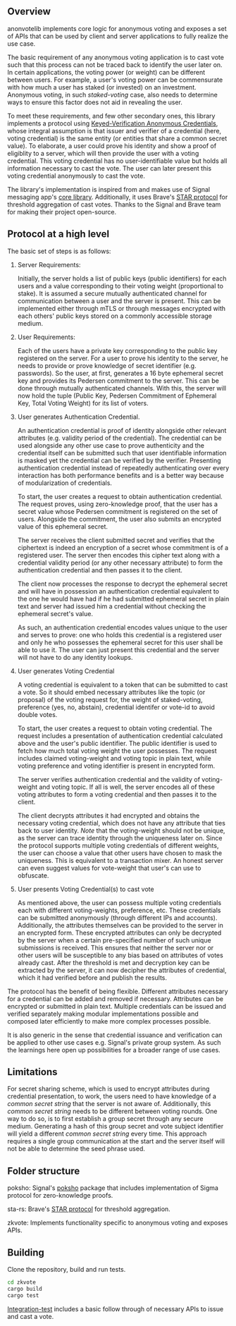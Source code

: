 ## Overview

anonvotelib implements core logic for anonymous voting and exposes a set of APIs that can be used by client and server applications to fully realize the use case.


The basic requirement of any anonymous voting application is to cast vote such that this process can not be traced back to identify the user later on. In certain applications, the voting power (or weight) can be different between users. For example, a user's voting power can be commensurate with how much a user has staked (or invested) on an investment. Anonymous voting, in such *staked-voting* case, also needs to determine ways to ensure this factor does not aid in revealing the user. 


To meet these requirements, and few other secondary ones, this library implements a protocol using [Keyed-Verification Anonymous Credentials](https://eprint.iacr.org/2013/516), whose integral assumption is that issuer and verifier of a credential (here, voting credential) is the same entity (or entities that share a common secret value). To elaborate, a user could prove his identity and show a proof of eligiblity to a server, which will then provide the user with a voting credential. This voting credential has no user-identifiable value but holds all information necessary to cast the vote. The user can later present this voting credential anonymously to cast the vote. 


The library's implementation is inspired from and makes use of Signal messaging app's [core library](https://github.com/signalapp/libsignal). Additionally, it uses Brave's [STAR protocol](https://github.com/brave/sta-rs) for threshold aggregation of cast votes. Thanks to the Signal and Brave team for making their project open-source.

## Protocol at a high level

The basic set of steps is as follows:

1. Server Requirements:

    Initially, the server holds a list of public keys (public identifiers) for each users and a value corresponding to their voting weight (proportional to stake). It is assumed a secure mutually authenticated channel for communication between a user and the server is present. This can be implemented either through mTLS or through messages encrypted with each others' public keys stored on a commonly accessible storage medium. 

2. User Requirements:

    Each of the users have a private key corresponding to the public key registered on the server. For a user to prove his identity to the server, he needs to provide or prove knowledge of secret identifier (e.g. passwords). So the user, at first, generates a 16 byte ephemeral secret key and provides its Pedersen commitment to the server. This can be done through mutually authenticated channels. With this, the server will now hold the tuple (Public Key, Pedersen Commitment of Ephemeral Key, Total Voting Weight) for its list of voters.

3. User generates Authentication Credential.
    
    An authentication credential is proof of identity alongside other relevant attributes (e.g. validity period of the credential). The credential can be used alongside any other use case to prove authenticity and the credential itself can be submitted such that user identifiable information is masked yet the credential can be verified by the verifier. Presenting authentication credential instead of repeatedly authenticating over every interaction has both performance benefits and is a better way because of modularization of credentials.

    To start, the user creates a request to obtain authentication credential. The request proves, using zero-knowledge proof, that the user has a secret value whose Pedersen commitment is registered on the set of users. Alongside the commitment, the user also submits an encrypted value of this ephemeral secret. 
    
    The server receives the client submitted secret and verifies that the ciphertext is indeed an encryption of a secret whose commitment is of a registered user. The server then encodes this cipher text along with a credential validity period (or any other necessary attribute) to form the authentication credential and then passes it to the client. 
    
    The client now processes the response to decrypt the ephemeral secret and will have in possession an authentication credential equivalent to the one he would have had if he had submitted ephemeral secret in plain text and server had issued him a credential without checking the ephemeral secret's value.

    As such, an authentication credential encodes values unique to the user and serves to prove: one who holds this credential is a registered user and only he who possesses the ephemeral secret for this user shall be able to use it. The user can just present this credential and the server will not have to do any identity lookups.


4. User generates Voting Credential

    A voting credential is equivalent to a token that can be submitted to cast a vote. So it should embed necessary attributes like the topic (or proposal) of the voting request for, the weight of staked-voting, preference (yes, no, abstain), credential identifer or vote-id to avoid double votes. 

    To start, the user creates a request to obtain voting credential. The request includes a presentation of authentication credential calculated above and the user's public identifier. The public identifier is used to fetch how much total voting weight the user possesses. The request includes claimed voting-weight and voting topic in plain text, while voting preference and voting identifier is present in encrypted form.

    The server verifies authentication credential and the validity of voting-weight and voting topic. If all is well, the server encodes all of these voting attributes to form a voting credential and then passes it to the client.

    The client decrypts attributes it had encrypted and obtains the necessary voting credential, which does not have any attribute that ties back to user identity. *Note* that the voting-weight should not be unique, as the server can trace identity through the uniqueness later on. Since the protocol supports multiple voting credentials of different weights, the user can choose a value that other users have chosen to mask the uniqueness. This is equivalent to a transaction mixer. An honest server can even suggest values for vote-weight that user's can use to obfuscate.

6. User presents Voting Credential(s) to cast vote

    As mentioned above, the user can possess multiple voting credentials each with different voting-weights, preference, etc. These credentials can be submitted anonymously (through different IPs and accounts). Additionally, the attributes themselves can be provided to the server in an encrypted form. These encrypted attributes can only be decrypted by the server when a certain pre-specified number of such unique submissions is received. This ensures that neither the server nor or other users will be susceptible to any bias based on attributes of votes already cast. After the threshold is met and decryption key can be extracted by the server, it can now decipher the attributes of credential, which it had verified before and publish the results. 


The protocol has the benefit of being flexible. Different attributes necessary for a credential can be added and removed if necessary. Attributes can be encrypted or submitted in plain text. Multiple credentials can be issued and verified separately making modular implementations possible and composed later efficiently to make more complex processes possible.

It is also generic in the sense that credential issuance and verification can be applied to other use cases e.g. Signal's private group system. As such the learnings here open up possibilities for a broader range of use cases.

## Limitations

For secret sharing scheme, which is used to encrypt attributes during credential presentation, to work, the users need to have knowledge of a *common secret string* that the server is not aware of. Additionally, this *common secret string* needs to be different between voting rounds. One way to do so, is to first establish a  group secret through any secure medium. Generating a hash of this group secret and vote subject identifier will yield a different *common secret string* every time. This approach requires a single group communication at the start and the server itself will not be able to determine the seed phrase used.

## Folder structure

poksho: Signal's [poksho](https://github.com/signalapp/libsignal/tree/main/rust/poksho) package that includes implementation of Sigma protocol for zero-knowledge proofs.

sta-rs: Brave's [STAR protocol]((https://github.com/brave/sta-rs)) for threshold aggregation.


zkvote: Implements functionality specific to anonymous voting and exposes APIs.




## Building

Clone the repository, build and run tests. 

```sh
cd zkvote
cargo build
cargo test
```

[Integration-test](https://github.com/manishbista28/anonvotelib/blob/main/zkvote/tests/integration_tests.rs) includes a basic follow through of necessary APIs to issue and cast a vote.